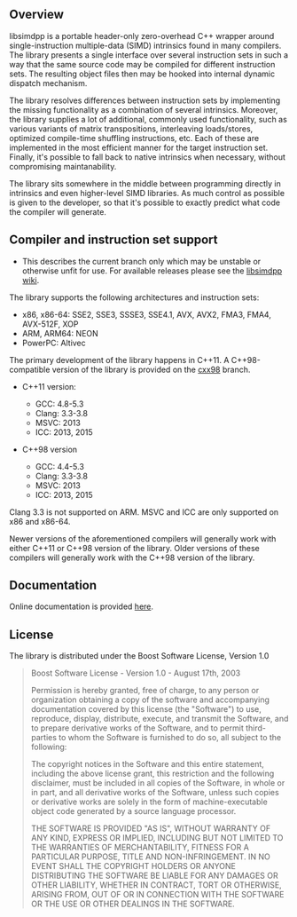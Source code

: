 
Overview
--------

libsimdpp is a portable header-only zero-overhead C++ wrapper around
single-instruction multiple-data (SIMD) intrinsics found in many compilers. The
library presents a single interface over several instruction sets in such a way
that the same source code may be compiled for different instruction sets. The
resulting object files then may be hooked into internal dynamic dispatch
mechanism.

The library resolves differences between instruction sets by implementing the
missing functionality as a combination of several intrinsics. Moreover, the
library supplies a lot of additional, commonly used functionality, such as
various variants of matrix transpositions, interleaving loads/stores, optimized
compile-time shuffling instructions, etc. Each of these are implemented in the
most efficient manner for the target instruction set. Finally, it's possible
to fall back to native intrinsics when necessary, without compromising
maintanability.

The library sits somewhere in the middle between programming directly in
intrinsics and even higher-level SIMD libraries. As much control as possible
is given to the developer, so that it's possible to exactly predict what code
the compiler will generate.

Compiler and instruction set support
------------------------------------

  - This describes the current branch only which may be unstable or otherwise
  unfit for use. For available releases please see the
  [libsimdpp wiki](https://github.com/p12tic/libsimdpp/wiki).

The library supports the following architectures and instruction sets:

 - x86, x86-64: SSE2, SSE3, SSSE3, SSE4.1, AVX, AVX2, FMA3, FMA4, AVX-512F,
XOP
 - ARM, ARM64: NEON
 - PowerPC: Altivec

The primary development of the library happens in C++11. A C++98-compatible
version of the library is provided on the
[cxx98](https://github.com/p12tic/libsimdpp/tree/cxx98) branch.

 - C++11 version:
   - GCC: 4.8-5.3
   - Clang: 3.3-3.8
   - MSVC: 2013
   - ICC: 2013, 2015

 - C++98 version
   - GCC: 4.4-5.3
   - Clang: 3.3-3.8
   - MSVC: 2013
   - ICC: 2013, 2015

Clang 3.3 is not supported on ARM. MSVC and ICC are only supported on x86 and
x86-64.

Newer versions of the aforementioned compilers will generally work with either
C++11 or C++98 version of the library. Older versions of these compilers will
generally work with the C++98 version of the library.

Documentation
-------------

Online documentation is provided
[here](http://p12tic.github.io/libsimdpp/v2.0~rc1/libsimdpp/).

License
-------

The library is distributed under the Boost Software License, Version 1.0

> Boost Software License - Version 1.0 - August 17th, 2003
>
> Permission is hereby granted, free of charge, to any person or organization
> obtaining a copy of the software and accompanying documentation covered by
> this license (the "Software") to use, reproduce, display, distribute,
> execute, and transmit the Software, and to prepare derivative works of the
> Software, and to permit third-parties to whom the Software is furnished to
> do so, all subject to the following:
>
> The copyright notices in the Software and this entire statement, including
> the above license grant, this restriction and the following disclaimer,
> must be included in all copies of the Software, in whole or in part, and
> all derivative works of the Software, unless such copies or derivative
> works are solely in the form of machine-executable object code generated by
> a source language processor.
>
> THE SOFTWARE IS PROVIDED "AS IS", WITHOUT WARRANTY OF ANY KIND, EXPRESS OR
> IMPLIED, INCLUDING BUT NOT LIMITED TO THE WARRANTIES OF MERCHANTABILITY,
> FITNESS FOR A PARTICULAR PURPOSE, TITLE AND NON-INFRINGEMENT. IN NO EVENT
> SHALL THE COPYRIGHT HOLDERS OR ANYONE DISTRIBUTING THE SOFTWARE BE LIABLE
> FOR ANY DAMAGES OR OTHER LIABILITY, WHETHER IN CONTRACT, TORT OR OTHERWISE,
> ARISING FROM, OUT OF OR IN CONNECTION WITH THE SOFTWARE OR THE USE OR OTHER
> DEALINGS IN THE SOFTWARE.



